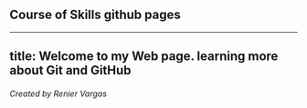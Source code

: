 ## Course of Skills github pages
---
title: Welcome to my Web page. learning more about Git and GitHub
---
###### Created by Renier Vargas
